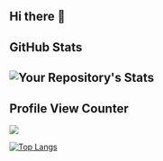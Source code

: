## Hi there 👋

<!--
**suthamakes/suthamakes** is a ✨ _special_ ✨ repository because its `README.md` (this file) appears on your GitHub profile.

Here are some ideas to get you started:

- 🔭 I’m currently working on ...
- 🌱 I’m currently learning ...
- 👯 I’m looking to collaborate on ...
- 🤔 I’m looking for help with ...
- 💬 Ask me about ...
- 📫 How to reach me: ...
- 😄 Pronouns: ...
- ⚡ Fun fact: ...
-->

## GitHub Stats
![Your Repository's Stats](https://github-readme-stats.vercel.app/api?username=suthamakes&show_icons=true&theme=dark)
--------------------------------------------------------------------
## Profile View Counter
<img src="https://komarev.com/ghpvc/?username=suthamakes"/>

[![Top Langs](https://github-readme-stats.vercel.app/api/top-langs/?username=suthamakes&layout=compact&theme=dark)](https://github.com/suthamakes/github-readme-stats)
